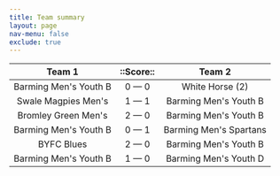 ```yaml
---
title: Team summary
layout: page
nav-menu: false
exclude: true
---
```




|        Team 1         |  ::Score::  |         Team 2         |
|:---------------------:|:-----------:|:----------------------:|
| Barming Men's Youth B | 0 &mdash; 0 |    White Horse (2)     |
|  Swale Magpies Men's  | 1 &mdash; 1 | Barming Men's Youth B  |
|  Bromley Green Men's  | 2 &mdash; 0 | Barming Men's Youth B  |
| Barming Men's Youth B | 0 &mdash; 1 | Barming Men's Spartans |
|      BYFC Blues       | 2 &mdash; 0 | Barming Men's Youth B  |
| Barming Men's Youth B | 1 &mdash; 0 | Barming Men's Youth D  |

 <br /><br /><br />